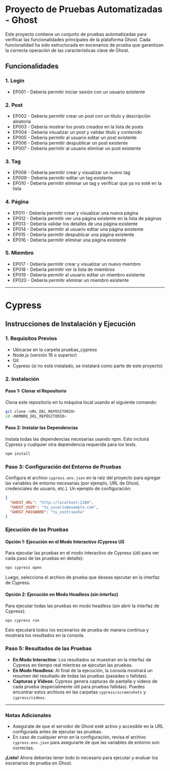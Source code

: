 # Proyecto de Pruebas Automatizadas - Ghost

Este proyecto contiene un conjunto de pruebas automatizadas para verificar las funcionalidades principales de la plataforma Ghost. Cada funcionalidad ha sido estructurada en escenarios de prueba que garantizan la correcta operación de las características clave de Ghost.

## Funcionalidades

### 1. Login
   - EP001 - Debería permitir iniciar sesión con un usuario existente

### 2. Post
   - EP002 - Debería permitir crear un post con un título y descripción aleatoria
   - EP003 - Debería mostrar los posts creados en la lista de posts
   - EP004 - Debería visualizar un post y validar título y contenido
   - EP005 - Debería permitir al usuario editar un post existente
   - EP006 - Debería permitir despublicar un post existente
   - EP007 - Debería permitir al usuario eliminar un post existente

### 3. Tag
   - EP008 - Debería permitir crear y visualizar un nuevo tag
   - EP009 - Debería permitir editar un tag existente
   - EP010 - Debería permitir eliminar un tag y verificar que ya no esté en la lista

### 4. Página
   - EP011 - Debería permitir crear y visualizar una nueva página
   - EP012 - Debería permitir ver una página existente en la lista de páginas
   - EP013 - Debería validar los detalles de una página existente
   - EP014 - Debería permitir al usuario editar una página existente
   - EP015 - Debería permitir despublicar una página existente
   - EP016 - Debería permitir eliminar una página existente

### 5. Miembro
   - EP017 - Debería permitir crear y visualizar un nuevo miembro
   - EP018 - Debería permitir ver la lista de miembros
   - EP019 - Debería permitir al usuario editar un miembro existente
   - EP020 - Debería permitir eliminar un miembro existente

---

# Cypress

## Instrucciones de Instalación y Ejecución

### 1. Requisitos Previos
   - Ubicarse en la carpeta pruebas_cypress
   - Node.js (versión 16 o superior)
   - Git
   - Cypress (si no está instalado, se instalará como parte de este proyecto)


### 2. Instalación


#### Paso 1: Clonar el Repositorio
Clona este repositorio en tu máquina local usando el siguiente comando:

```bash
git clone <URL_DEL_REPOSITORIO>
cd <NOMBRE_DEL_REPOSITORIO>
```

#### Paso 2: Instalar las Dependencias
Instala todas las dependencias necesarias usando npm. Esto incluirá Cypress y cualquier otra dependencia requerida para los tests.

```bash
npm install
```

### Paso 3: Configuración del Entorno de Pruebas

Configura el archivo `cypress.env.json` en la raíz del proyecto para agregar las variables de entorno necesarias (por ejemplo, URL de Ghost, credenciales de usuario, etc.). Un ejemplo de configuración:

```json
{
  "GHOST_URL": "http://localhost:2368",
  "GHOST_USER": "tu_usuario@example.com",
  "GHOST_PASSWORD": "tu_contraseña"
}
```

### Ejecución de las Pruebas

#### Opción 1: Ejecución en el Modo Interactivo (Cypress UI)

Para ejecutar las pruebas en el modo interactivo de Cypress (útil para ver cada paso de las pruebas en detalle):

```bash
npx cypress open
```

Luego, selecciona el archivo de prueba que deseas ejecutar en la interfaz de Cypress.

#### Opción 2: Ejecución en Modo Headless (sin interfaz)

Para ejecutar todas las pruebas en modo headless (sin abrir la interfaz de Cypress):

```bash
npx cypress run
```

Esto ejecutará todos los escenarios de prueba de manera continua y mostrará los resultados en la consola.

### Paso 5: Resultados de las Pruebas

- **En Modo Interactivo**: Los resultados se muestran en la interfaz de Cypress en tiempo real mientras se ejecutan las pruebas.
- **En Modo Headless**: Al final de la ejecución, la consola mostrará un resumen del resultado de todas las pruebas (pasadas o fallidas).
- **Capturas y Videos**: Cypress genera capturas de pantalla y videos de cada prueba (especialmente útil para pruebas fallidas). Puedes encontrar estos archivos en las carpetas `cypress/screenshots` y `cypress/videos`.

***

### Notas Adicionales

- Asegúrate de que el servidor de Ghost esté activo y accesible en la URL configurada antes de ejecutar las pruebas.
- En caso de cualquier error en la configuración, revisa el archivo `cypress.env.json` para asegurarte de que las variables de entorno son correctas.

**¡Listo!** Ahora deberías tener todo lo necesario para ejecutar y evaluar los escenarios de prueba en Ghost.